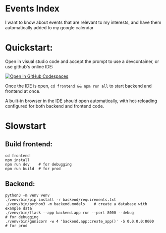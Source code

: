 Events Index
============

I want to know about events that are relevant to my interests, and have them automatically added to my google calendar

Quickstart:
===========
Open in visual studio code and accept the prompt to use a devcontainer, or use github's online IDE:

[![Open in GitHub Codespaces](https://github.com/codespaces/badge.svg)](https://codespaces.new/shish/events)

Once the IDE is open, `cd frontend && npm run all` to start backend and frontend at once.

A built-in browser in the IDE should open automatically, with hot-reloading configured for both backend and frontend code.


Slowstart
=========
Build frontend:
---------------
```
cd frontend
npm install
npm run dev    # for debugging
npm run build  # for prod
```

Backend:
--------
```
python3 -m venv venv
./venv/bin/pip install -r backend/requirements.txt
./venv/bin/python3 -m backend.models    # create a database with example data
./venv/bin/flask --app backend.app run --port 8000 --debug            # for debugging
./venv/bin/gunicorn -w 4 'backend.app:create_app()' -b 0.0.0.0:8000   # for prod
```
